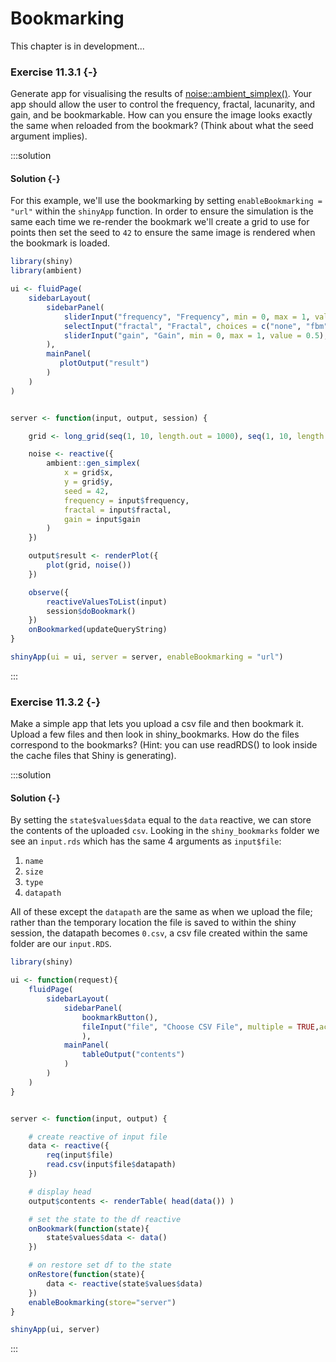 # Bookmarking

<!--html_preserve--><div class="TODO">
This chapter is in development...
</div><!--/html_preserve-->

### Exercise 11.3.1 {-}

Generate app for visualising the results of [noise::ambient_simplex()](https://ambient.data-imaginist.com/reference/noise_simplex.html). Your app should allow the user to control the frequency, fractal, lacunarity, and gain, and be bookmarkable. How can you ensure the image looks exactly the same when reloaded from the bookmark? (Think about what the seed argument implies).

:::solution
#### Solution {-}

For this example, we'll use the bookmarking by setting `enableBookmarking = "url"` within the `shinyApp` function. In order to ensure the simulation is the same each time we re-render the bookmark we'll create a grid to use for points then set the seed to `42` to ensure the same image is rendered when the bookmark is loaded.


```r
library(shiny)
library(ambient)

ui <- fluidPage(
    sidebarLayout(
        sidebarPanel(
            sliderInput("frequency", "Frequency", min = 0, max = 1, value = 0.01),
            selectInput("fractal", "Fractal", choices = c("none", "fbm", "billow", "rigid-multi")),
            sliderInput("gain", "Gain", min = 0, max = 1, value = 0.5),
        ),
        mainPanel(
           plotOutput("result")
        )
    )
)


server <- function(input, output, session) {

    grid <- long_grid(seq(1, 10, length.out = 1000), seq(1, 10, length.out = 1000))

    noise <- reactive({
        ambient::gen_simplex(
            x = grid$x,
            y = grid$y,
            seed = 42,
            frequency = input$frequency,
            fractal = input$fractal,
            gain = input$gain
        )
    })

    output$result <- renderPlot({
        plot(grid, noise())
    })

    observe({
        reactiveValuesToList(input)
        session$doBookmark()
    })
    onBookmarked(updateQueryString)
}

shinyApp(ui = ui, server = server, enableBookmarking = "url")
```
:::

<!---------------------------------------------------------------------------->
<!---------------------------------------------------------------------------->
<!---------------------------------------------------------------------------->

### Exercise 11.3.2 {-}

Make a simple app that lets you upload a csv file and then bookmark it. Upload a few files and then look in shiny_bookmarks. How do the files correspond to the bookmarks? (Hint: you can use readRDS() to look inside the cache files that Shiny is generating).

:::solution
#### Solution {-}

By setting the `state$values$data` equal to the `data` reactive, we can store the contents of the uploaded `csv`. Looking in the `shiny_bookmarks` folder we see an `input.rds` which has the same 4 arguments as `input$file`:

 1. `name`
 2. `size`
 3. `type`
 4. `datapath`

All of these except the `datapath` are the same as when we upload the file; rather than the temporary location the file is saved to within the shiny session, the datapath becomes `0.csv`, a csv file created within the same folder are our `input.RDS`.


```r
library(shiny)

ui <- function(request){
    fluidPage(
        sidebarLayout(
            sidebarPanel(
                bookmarkButton(),
                fileInput("file", "Choose CSV File", multiple = TRUE,accept = ".csv")
                ),
            mainPanel(
                tableOutput("contents")
            )
        )
    )
}


server <- function(input, output) {

    # create reactive of input file
    data <- reactive({
        req(input$file)
        read.csv(input$file$datapath)
    })

    # display head
    output$contents <- renderTable( head(data()) )

    # set the state to the df reactive
    onBookmark(function(state){
        state$values$data <- data()
    })

    # on restore set df to the state
    onRestore(function(state){
        data <- reactive(state$values$data)
    })
    enableBookmarking(store="server")
}

shinyApp(ui, server)
```
:::
